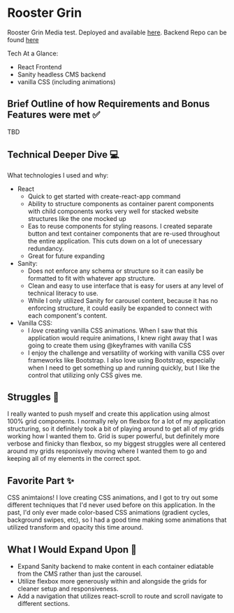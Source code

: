 # Rooster Grin

Rooster Grin Media test. Deployed and available [here](https://alliecaton.github.io/roostergrin-test/).
Backend Repo can be found [here](https://github.com/alliecaton/roostergrin-sanity-cms)

Tech At a Glance:

- React Frontend
- Sanity headless CMS backend
- vanilla CSS (including animations)

## Brief Outline of how Requirements and Bonus Features were met :white_check_mark:

TBD

## Technical Deeper Dive :computer:

What technologies I used and why:

- React
  - Quick to get started with create-react-app command
  - Ability to structure components as container parent components with child components works very well for stacked website structures like the one mocked up
  - Eas to reuse components for styling reasons. I created separate button and text container components that are re-used throughout the entire application. This cuts down on a lot of unecessary redundancy.
  - Great for future expanding
- Sanity:
  - Does not enforce any schema or structure so it can easily be formatted to fit with whatever app structure.
  - Clean and easy to use interface that is easy for users at any level of technical literacy to use.
  - While I only utilized Sanity for carousel content, because it has no enforcing structure, it could easily be expanded to connect with each component's content.
- Vanilla CSS:
  - I _love_ creating vanilla CSS animations. When I saw that this application would require animations, I knew right away that I was going to create them using @keyframes with vanilla CSS
  - I enjoy the challenge and versatility of working with vanilla CSS over frameworks like Bootstrap. I also love using Bootstrap, especially when I need to get something up and running quickly, but I like the control that utilizing only CSS gives me.

## Struggles :triumph:

I really wanted to push myself and create this application using almost 100% grid components. I normally rely on flexbox for a lot of my application structuring, so it definitely took a bit of playing around to get all of my grids working how I wanted them to. Grid is super powerful, but definitely more verbose and finicky than flexbox, so my biggest struggles were all centered around my grids responisvely moving where I wanted them to go and keeping all of my elements in the correct spot.

## Favorite Part :sparkles:

CSS animtaions! I love creating CSS animations, and I got to try out some different techniques that I'd never used before on this application. In the past, I'd only ever made color-based CSS animations (gradient cycles, background swipes, etc), so I had a good time making some animations that utilized transform and opacity this time around.

## What I Would Expand Upon :muscle:

- Expand Sanity backend to make content in each container ediatable from the CMS rather than just the carousel.
- Utilize flexbox more generously within and alongside the grids for cleaner setup and responsiveness.
- Add a navigation that utilizes react-scroll to route and scroll navigate to different sections.
